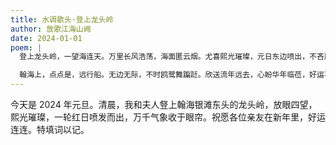 ```yaml
---
title: 水调歌头·登上龙头岭
author: 放歌江海山阙
date: 2024-01-01
poem: |
  登上龙头岭，一望海连天。万里长风浩荡，海面匿云烟。尤喜熙光璀璨，元日东边喷出，不吝展酡颜。行客觅佳位，留影自悠然。

  翰海上，点点是，远行船。无边无际，不时鸥鹭舞蹁跹。欣送流年远去，心盼华年临莅，好运不单单。祝愿诸亲友，欢乐出心田。
---
```


今天是 2024 年元旦。清晨，我和夫人豋上翰海银滩东头的龙头岭，放眼四望，熙光璀璨，一轮红日喷发而出，万千气象收于眼帘。祝愿各位亲友在新年里，好运连连。特填词以记。
